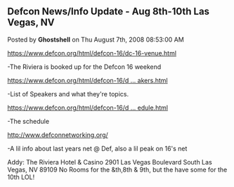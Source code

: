 ## Defcon News/Info Update - Aug 8th-10th Las Vegas, NV
Posted by **Ghostshell** on Thu August 7th, 2008 08:53:00 AM

<!-- m --><a class="postlink" href="https://www.defcon.org/html/defcon-16/dc-16-venue.html">https://www.defcon.org/html/defcon-16/dc-16-venue.html</a><!-- m -->
-The Riviera is booked up for the Defcon 16 weekend
<!-- m --><a class="postlink" href="https://www.defcon.org/html/defcon-16/dc-16-speakers.html">https://www.defcon.org/html/defcon-16/d ... akers.html</a><!-- m -->
-List of Speakers and what they're topics.
<!-- m --><a class="postlink" href="https://www.defcon.org/html/defcon-16/dc-16-schedule.html">https://www.defcon.org/html/defcon-16/d ... edule.html</a><!-- m -->
-The schedule
<!-- m --><a class="postlink" href="http://www.defconnetworking.org/">http://www.defconnetworking.org/</a><!-- m -->
-A lil info about last years net @ Def, also a lil peak on 16's net

Addy: The Riviera Hotel  &amp;  Casino
2901 Las Vegas Boulevard South
Las Vegas, NV 89109 
No Rooms for the &amp;th,8th  &amp;  9th, but the have some for the 10th LOL!
